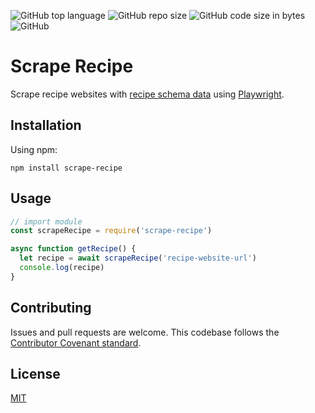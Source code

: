 ![GitHub top language](https://img.shields.io/github/languages/top/rmorabia/rashee.svg?style=for-the-badge) ![GitHub repo size](https://img.shields.io/github/repo-size/sophi-li/scrape-recipe.svg?style=for-the-badge) ![GitHub code size in bytes](https://img.shields.io/github/languages/code-size/sophi-li/scrape-recipe.svg?style=for-the-badge) ![GitHub](https://img.shields.io/github/license/sophi-li/scrape-recipe.svg?style=for-the-badge)

# Scrape Recipe

Scrape recipe websites with [recipe schema data](https://schema.org/Recipe) using [Playwright](https://github.com/microsoft/playwright).

## Installation

Using npm:

```
npm install scrape-recipe
```

## Usage

```js
// import module
const scrapeRecipe = require('scrape-recipe')

async function getRecipe() {
  let recipe = await scrapeRecipe('recipe-website-url')
  console.log(recipe)
}
```

## Contributing

Issues and pull requests are welcome. This codebase follows the [Contributor Covenant standard](https://github.com/sophi-li/scrape-recipe/blob/master/CODE_OF_CONDUCT.md).

## License

[MIT](https://github.com/sophi-li/scrape-recipe/blob/master/LICENSE)
